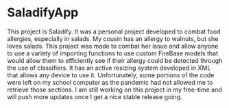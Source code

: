 # SaladifyApp
This project is Saladify. It was a personal project developed to combat food allergies, especially in salads. My cousin has an allergy to walnuts, but she loves salads. This project was made to combat her issue and allow anyone to use a variety of importing functions to use custom FireBase models that would allow them to efficiently see if their allergy could be detected through the use of classifiers. It has an active resizing system developed in XML that allows any device to use it. Unfortunately, some portions of the code were left on my school computer as the pandemic had not allowed me to retrieve those sections. I am still working on this project in my free-time and will push more updates once I get a nice stable release going.
